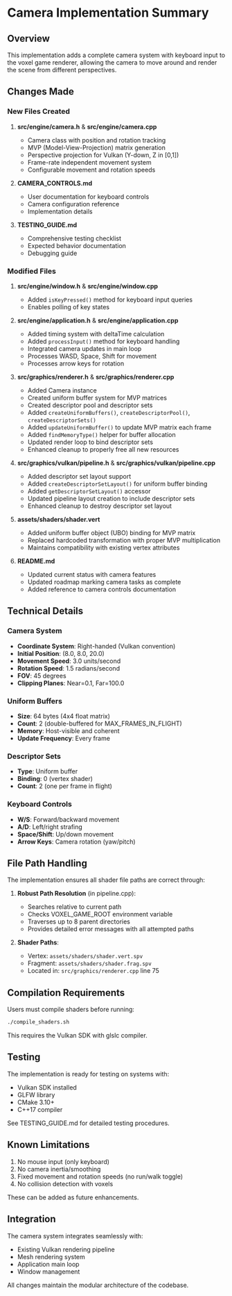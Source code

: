 # Camera Implementation Summary

## Overview
This implementation adds a complete camera system with keyboard input to the voxel game renderer, allowing the camera to move around and render the scene from different perspectives.

## Changes Made

### New Files Created

1. **src/engine/camera.h** & **src/engine/camera.cpp**
   - Camera class with position and rotation tracking
   - MVP (Model-View-Projection) matrix generation
   - Perspective projection for Vulkan (Y-down, Z in [0,1])
   - Frame-rate independent movement system
   - Configurable movement and rotation speeds

2. **CAMERA_CONTROLS.md**
   - User documentation for keyboard controls
   - Camera configuration reference
   - Implementation details

3. **TESTING_GUIDE.md**
   - Comprehensive testing checklist
   - Expected behavior documentation
   - Debugging guide

### Modified Files

1. **src/engine/window.h** & **src/engine/window.cpp**
   - Added `isKeyPressed()` method for keyboard input queries
   - Enables polling of key states

2. **src/engine/application.h** & **src/engine/application.cpp**
   - Added timing system with deltaTime calculation
   - Added `processInput()` method for keyboard handling
   - Integrated camera updates in main loop
   - Processes WASD, Space, Shift for movement
   - Processes arrow keys for rotation

3. **src/graphics/renderer.h** & **src/graphics/renderer.cpp**
   - Added Camera instance
   - Created uniform buffer system for MVP matrices
   - Created descriptor pool and descriptor sets
   - Added `createUniformBuffers()`, `createDescriptorPool()`, `createDescriptorSets()`
   - Added `updateUniformBuffer()` to update MVP matrix each frame
   - Added `findMemoryType()` helper for buffer allocation
   - Updated render loop to bind descriptor sets
   - Enhanced cleanup to properly free all new resources

4. **src/graphics/vulkan/pipeline.h** & **src/graphics/vulkan/pipeline.cpp**
   - Added descriptor set layout support
   - Added `createDescriptorSetLayout()` for uniform buffer binding
   - Added `getDescriptorSetLayout()` accessor
   - Updated pipeline layout creation to include descriptor sets
   - Enhanced cleanup to destroy descriptor set layout

5. **assets/shaders/shader.vert**
   - Added uniform buffer object (UBO) binding for MVP matrix
   - Replaced hardcoded transformation with proper MVP multiplication
   - Maintains compatibility with existing vertex attributes

6. **README.md**
   - Updated current status with camera features
   - Updated roadmap marking camera tasks as complete
   - Added reference to camera controls documentation

## Technical Details

### Camera System
- **Coordinate System**: Right-handed (Vulkan convention)
- **Initial Position**: (8.0, 8.0, 20.0)
- **Movement Speed**: 3.0 units/second
- **Rotation Speed**: 1.5 radians/second
- **FOV**: 45 degrees
- **Clipping Planes**: Near=0.1, Far=100.0

### Uniform Buffers
- **Size**: 64 bytes (4x4 float matrix)
- **Count**: 2 (double-buffered for MAX_FRAMES_IN_FLIGHT)
- **Memory**: Host-visible and coherent
- **Update Frequency**: Every frame

### Descriptor Sets
- **Type**: Uniform buffer
- **Binding**: 0 (vertex shader)
- **Count**: 2 (one per frame in flight)

### Keyboard Controls
- **W/S**: Forward/backward movement
- **A/D**: Left/right strafing
- **Space/Shift**: Up/down movement
- **Arrow Keys**: Camera rotation (yaw/pitch)

## File Path Handling

The implementation ensures all shader file paths are correct through:

1. **Robust Path Resolution** (in pipeline.cpp):
   - Searches relative to current path
   - Checks VOXEL_GAME_ROOT environment variable
   - Traverses up to 8 parent directories
   - Provides detailed error messages with all attempted paths

2. **Shader Paths**:
   - Vertex: `assets/shaders/shader.vert.spv`
   - Fragment: `assets/shaders/shader.frag.spv`
   - Located in: `src/graphics/renderer.cpp` line 75

## Compilation Requirements

Users must compile shaders before running:
```bash
./compile_shaders.sh
```

This requires the Vulkan SDK with glslc compiler.

## Testing

The implementation is ready for testing on systems with:
- Vulkan SDK installed
- GLFW library
- CMake 3.10+
- C++17 compiler

See TESTING_GUIDE.md for detailed testing procedures.

## Known Limitations

1. No mouse input (only keyboard)
2. No camera inertia/smoothing
3. Fixed movement and rotation speeds (no run/walk toggle)
4. No collision detection with voxels

These can be added as future enhancements.

## Integration

The camera system integrates seamlessly with:
- Existing Vulkan rendering pipeline
- Mesh rendering system
- Application main loop
- Window management

All changes maintain the modular architecture of the codebase.
